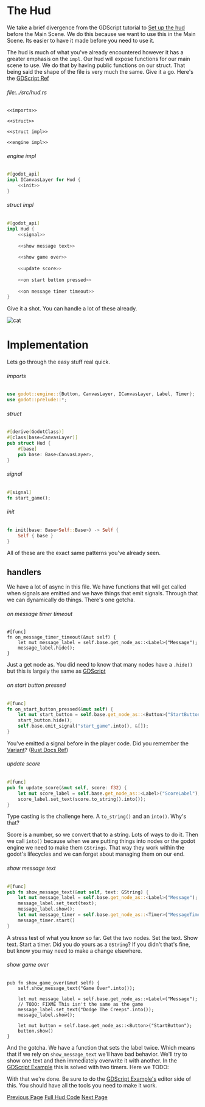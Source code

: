 # The Hud

We take a brief divergence from the GDScript tutorial to [Set up the hud](https://docs.godotengine.org/en/stable/getting_started/first_2d_game/index.html#contents) before the Main Scene. We do this because we want to use this in the Main Scene. Its easier to have it made before you need to use it.

The hud is much of what you've already encountered however it has a greater emphasis on the `impl`. Our hud will expose functions for our main scene to use. We do that by having public functions on our struct. That being said the shape of the file is very much the same. Give it a go. Here's the [GDScript Ref](https://docs.godotengine.org/en/stable/getting_started/first_2d_game/index.html#contents)

###### file:../src/hud.rs
```
<<imports>>

<<struct>>

<<struct impl>>

<<engine impl>>
```

###### engine impl
```rust
#[godot_api]
impl ICanvasLayer for Hud {
    <<init>>
}
```

###### struct impl
```rust
#[godot_api]
impl Hud {
    <<signal>>
    
    <<show message text>>
    
    <<show game over>>
    
    <<update score>>
    
    <<on start button pressed>>
    
    <<on message timer timeout>>
}
```

Give it a shot. You can handle a lot of these already.

![cat](https://images.pexels.com/photos/1056251/pexels-photo-1056251.jpeg?auto=compress&cs=tinysrgb&w=1260&h=750&dpr=1)

# Implementation
Lets go through the easy stuff real quick.

###### imports
```rust
use godot::engine::{Button, CanvasLayer, ICanvasLayer, Label, Timer};
use godot::prelude::*;
```

###### struct
```rust
#[derive(GodotClass)]
#[class(base=CanvasLayer)]
pub struct Hud {
    #[base]
    pub base: Base<CanvasLayer>,
}
```

###### signal
```rust
#[signal]
fn start_game();
```

###### init
```rust
fn init(base: Base<Self::Base>) -> Self {
    Self { base }
}
```

All of these are the exact same patterns you've already seen.

## handlers
We have a lot of async in this file. We have functions that will get called when signals are emitted and we have things that emit signals. Through that we can dynamically do things. There's one gotcha.

###### on message timer timeout
```
#[func]
fn on_message_timer_timeout(&mut self) {
    let mut message_label = self.base.get_node_as::<Label>("Message");
    message_label.hide();
}
```
Just a get node as. You did need to know that many nodes have a `.hide()` but this is largely the same as [GDScript](https://docs.godotengine.org/en/stable/getting_started/first_2d_game/06.heads_up_display.html)

###### on start button pressed
```rust
#[func]
fn on_start_button_pressed(&mut self) {
    let mut start_button = self.base.get_node_as::<Button>("StartButton");
    start_button.hide();
    self.base.emit_signal("start_game".into(), &[]);
}
```
You've emitted a signal before in the player code. Did you remember the [Variant](https://docs.godotengine.org/en/stable/classes/class_variant.html)? ([Rust Docs Ref](https://godot-rust.github.io/docs/gdext/master/godot/builtin/struct.Variant.html))

###### update score
```rust
#[func]
pub fn update_score(&mut self, score: f32) {
    let mut score_label = self.base.get_node_as::<Label>("ScoreLabel");
    score_label.set_text(score.to_string().into());
}
```
Type casting is the challenge here. A `to_string()` and an `into()`. Why's that?

Score is a number, so we convert that to a string. Lots of ways to do it. Then we call `into()` because when we are putting things into nodes or the godot engine we need to make them `GStrings`. That way they work within the godot's lifecycles and we can forget about managing them on our end.

###### show message text
```rust
#[func]
pub fn show_message_text(&mut self, text: GString) {
    let mut message_label = self.base.get_node_as::<Label>("Message");
    message_label.set_text(text);
    message_label.show();
    let mut message_timer = self.base.get_node_as::<Timer>("MessageTimer");
    message_timer.start()
}
```
A stress test of what you know so far. Get the two nodes. Set the text. Show text. Start a timer. Did you do yours as a `GString`? If you didn't that's fine, but know you may need to make a change elsewhere. 

###### show game over
```
pub fn show_game_over(&mut self) {
    self.show_message_text("Game Over".into());

    let mut message_label = self.base.get_node_as::<Label>("Message");
    // TODO: FIXME This isn't the same as the game
    message_label.set_text("Dodge The Creeps".into());
    message_label.show();

    let mut button = self.base.get_node_as::<Button>("StartButton");
    button.show()
}
```
And the gotcha. We have a function that sets the label twice. Which means that if we rely on `show_message_text` we'll have bad behavior. We'll try to show one text and then immediately overwrite it with another. In the [GDScript Example](https://docs.godotengine.org/en/stable/getting_started/first_2d_game/06.heads_up_display.html#startbutton) this is solved with two timers. Here we TODO:

With that we're done. Be sure to do the [GDScript Example's](https://docs.godotengine.org/en/stable/getting_started/first_2d_game/06.heads_up_display.html#) editor side of this. You should have all the tools you need to make it work.

[Previous Page](https://0awful.github.io/literate-dodge-the-creeps-rust/code-the-mob) [Full Hud Code](https://github.com/0awful/literate-dodge-the-creeps-rust/blob/main/src/rust/src/hud.rs) [Next Page](https://0awful.github.io/literate-dodge-the-creeps-rust/code-the-main-scene)
